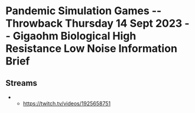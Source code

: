 # Pandemic Simulation Games -- Throwback Thursday 14 Sept 2023 -- Gigaohm Biological High Resistance Low Noise Information Brief

## Streams
- - https://twitch.tv/videos/1925658751

